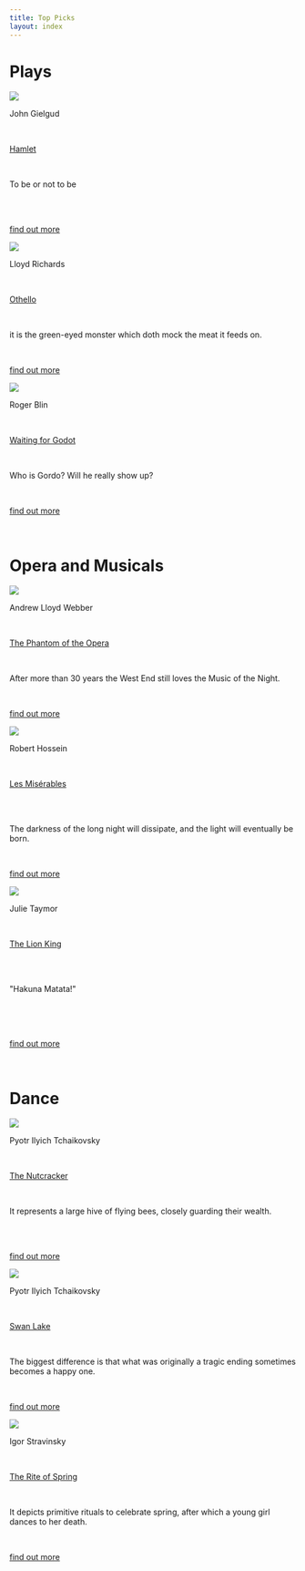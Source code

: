 ```yaml
---
title: Top Picks
layout: index
---
```

<div class="toppicksdiv">
<h1 class="title1">Plays</h1>

<div id = "gallery">

  <div class="grid_cell">
    <a href="{{ site.baseurl }}/exhibits/plays/Hamlet.html"><img src="https://upload.wikimedia.org/wikipedia/commons/6/64/Hamlet_%2836280009475%29.jpg" class="gallery_thumb"></a><br>
    <p class = "director1">John Gielgud</p><br>
    <p class = "drama1"><a href="{{ site.baseurl }}/exhibits/plays/Hamlet.html">Hamlet</a></p><br>
    <p class = "brief1">To be or not to be</p><br>
    <br>
    <p class="caption"><a href="https://en.wikipedia.org/wiki/Hamlet">find out more</a></p>
  </div>


  <div class="grid_cell">    
    <a href="{{ site.baseurl }}/exhibits/plays/Othello.html"><img src="https://upload.wikimedia.org/wikipedia/commons/e/e0/Frederick_Richard_Pickersgill_-_Othello_and_Desdemona.jpg" class="gallery_thumb"></a><br>
    <p class = "director1">Lloyd Richards</p><br>
    <p class = "drama1"><a href="{{ site.baseurl }}/exhibits/plays/Othello.html">Othello</a></p><br>
    <p class = "brief1">it is the green-eyed monster which doth mock the meat it feeds on.</p><br>
    <p class="caption"><a href="https://en.wikipedia.org/wiki/Othello">find out more</a></p>
  </div>


  <div class="grid_cell">
    <a href="{{ site.baseurl }}/exhibits/plays/waiting%20for%20godot.html"><img src="https://upload.wikimedia.org/wikipedia/commons/2/27/Waiting_For_Godot_2016.jpg" class="gallery_thumb"></a><br>
    <p class = "director1">Roger Blin</p><br>
    <p class = "drama1"><a href="{{ site.baseurl }}/exhibits/plays/waiting%20for%20godot.html">Waiting for Godot</a></p><br>
    <p class = "brief1">Who is Gordo? Will he really show up?</p><br>
    <p class="caption"><a href="https://en.wikipedia.org/wiki/Waiting_for_Godot">find out more</a></p>
  </div>
</div>
</div>

<br>

<div class="toppicksdiv">
<h1 class ="title1">Opera and Musicals</h1>

<div id = "gallery">
  <div class="grid_cell">
    <a href="{{ site.baseurl }}/exhibits/opera_and_musicals/the_phantom_of_the_opera.html"><img src="https://upload.wikimedia.org/wikipedia/commons/a/a9/The_Phantom_of_the_Opera_Mask.jpg" class="gallery_thumb"></a><br>
    <p class = "director1">Andrew Lloyd Webber</p><br>
    <p class = "drama1"><a href="{{ site.baseurl }}/exhibits/opera_and_musicals/the_phantom_of_the_opera.html">The Phantom of the Opera</a></p><br>
    <p class = "brief1">After more than 30 years the West End still loves the Music of the Night.</p><br>
    <p class="caption"><a href="https://en.wikipedia.org/wiki/The_Phantom_of_the_Opera_(1986_musical)">find out more</a></p>
  </div>


  <div class="grid_cell">
    <a href="{{ site.baseurl }}/exhibits/opera_and_musicals/les_misérables.html"><img src="https://upload.wikimedia.org/wikipedia/commons/1/13/Les_Miserables_%2829715636001%29.jpg" class="gallery_thumb"></a><br>
    <p class = "director1">Robert Hossein</p><br>
    <p class = "drama1"><a href="{{ site.baseurl }}/exhibits/opera_and_musicals/les_misérables.html">Les Misérables</a></p><br>
    <br>
    <p class = "brief1">The darkness of the long night will dissipate, and the light will eventually be born.</p><br>
    <p class="caption"><a href="https://en.wikipedia.org/wiki/Les_Mis%C3%A9rables_(musical)">find out more</a></p>
  </div>


  <div class="grid_cell">
    <a href="{{ site.baseurl }}/exhibits/opera_and_musicals/the_lion_king.html"><img src="https://upload.wikimedia.org/wikipedia/commons/thumb/1/1c/Lyceum_Theatre_-_Wellington_Street%2C_London_-_The_Lion_King_%286447076293%29.jpg/1600px-Lyceum_Theatre_-_Wellington_Street%2C_London_-_The_Lion_King_%286447076293%29.jpg" class="gallery_thumb"></a><br>
    <p class = "director1">Julie Taymor</p><br>
    <p class = "drama1"><a href="{{ site.baseurl }}/exhibits/opera_and_musicals/the_lion_king.html">The Lion King</a></p><br>
    <br>
    <p class = "brief1">"Hakuna Matata!"</p><br><br><br>
    <p class="caption"><a href="https://en.wikipedia.org/wiki/The_Lion_King_(musical)">find out more</a></p>
  </div>
</div>
</div>

<br>

<div class="toppicksdiv">
<h1 class ="title1">Dance</h1>
<div id = "gallery">
  <div class="grid_cell">
    <a href="{{ site.baseurl }}/exhibits/dance/the_nutcracker.html"><img src="https://upload.wikimedia.org/wikipedia/commons/thumb/0/0c/KC_Ballet_NUTCRACKER_%289344097086%29.jpg/1222px-KC_Ballet_NUTCRACKER_%289344097086%29.jpg" class="gallery_thumb"></a><br>
    <p class = "director1">Pyotr Ilyich Tchaikovsky</p><br>
    <p class = "drama1"><a href="{{ site.baseurl }}/exhibits/dance/the_nutcracker.html">The Nutcracker</a></p><br>
    <p class = "brief1">It represents a large hive of flying bees, closely guarding their wealth.</p><br>
    <br>
    <p class="caption"><a href="https://en.wikipedia.org/wiki/The_Nutcracker">find out more</a></p>
  </div>


  <div class="grid_cell">
    <a href="{{ site.baseurl }}/exhibits/dance/swan_lake.html"><img src="https://upload.wikimedia.org/wikipedia/commons/7/75/%22Swan_lake%22%2C_Ballets_Russes.jpg" class="gallery_thumb"></a><br>
    <p class = "director1">Pyotr Ilyich Tchaikovsky</p><br>
    <p class = "drama1"><a href="{{ site.baseurl }}/exhibits/dance/swan_lake.html">Swan Lake</a></p><br>
    <p class = "brief1">The biggest difference is that what was originally a tragic ending sometimes becomes a happy one.</p><br>
    <p class="caption"><a href="https://en.wikipedia.org/wiki/Swan_Lake">find out more</a></p>
  </div>


  <div class="grid_cell">
    <a href="{{ site.baseurl }}/exhibits/dance/the_rite_of_spring.html"><img src="https://upload.wikimedia.org/wikipedia/commons/6/62/Roerich_Rite_of_Spring.jpg" class="gallery_thumb"></a><br>
    <p class = "director1">Igor Stravinsky</p><br>
    <p class = "drama1"><a href="{{ site.baseurl }}/exhibits/dance/the_rite_of_spring.html">The Rite of Spring</a></p><br>
    <p class = "brief1">It depicts primitive rituals to celebrate spring, after which a young girl dances to her death.</p><br>
    <p class="caption"><a href="https://en.wikipedia.org/wiki/The_Rite_of_Spring">find out more</a></p>
  </div>
</div>
</div>

